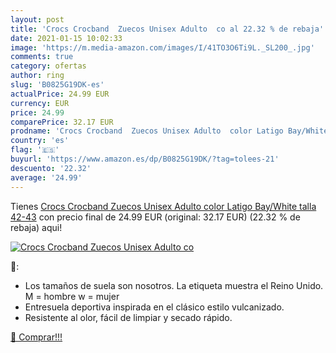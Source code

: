 ```yaml
---
layout: post
title: 'Crocs Crocband  Zuecos Unisex Adulto  co al 22.32 % de rebaja'
date: 2021-01-15 10:02:33
image: 'https://m.media-amazon.com/images/I/41TO3O6Ti9L._SL200_.jpg'
comments: true
category: ofertas
author: ring
slug: 'B0825G19DK-es'
actualPrice: 24.99 EUR
currency: EUR
price: 24.99
comparePrice: 32.17 EUR
prodname: 'Crocs Crocband  Zuecos Unisex Adulto  color Latigo Bay/White  talla 42-43'
country: 'es'
flag: '🇪🇸'
buyurl: 'https://www.amazon.es/dp/B0825G19DK/?tag=tolees-21'
descuento: '22.32'
average: '24.99'
---
```


Tienes [Crocs Crocband  Zuecos Unisex Adulto  color Latigo Bay/White  talla 42-43](https://www.amazon.es/dp/B0825G19DK/?tag=tolees-21) con precio final de  24.99 EUR (original: 32.17 EUR) (22.32 %  de rebaja) aqui!

[![Crocs Crocband  Zuecos Unisex Adulto  co](https://m.media-amazon.com/images/I/41TO3O6Ti9L._SL200_.jpg)](https://www.amazon.es/dp/B0825G19DK/?tag=tolees-21)

🔎:

- Los tamaños de suela son nosotros. La etiqueta muestra el Reino Unido. M = hombre w = mujer
- Entresuela deportiva inspirada en el clásico estilo vulcanizado.
- Resistente al olor, fácil de limpiar y secado rápido.

[🛒 Comprar!!!](https://www.amazon.es/dp/B0825G19DK/?tag=tolees-21)
